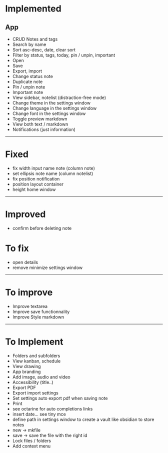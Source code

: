 # Implemented

## App
- CRUD Notes and tags
- Search by name
- Sort asc-desc, date, clear sort
- Filter by status, tags, today, pin / unpin, important
- Open
- Save
- Export, import
- Change status note
- Duplicate note
- Pin / unpin note
- Important note
- View sidebar, notelist (distraction-free mode)
- Change theme in the settings window
- Change language in the settings window
- Change font in the settings window
- Toggle preview markdown
- View both text / markdown
- Notifications (just information)

---

# Fixed
- fix width input name note (column note)
- set ellipsis note name (column notelist)
- fix position notification
- position layout container
- height home window
---

# Improved 
- confirm before deleting note

# To fix
- open details
- remove minimize settings window

---

# To improve
- Improve textarea
- Improve save functionnality
- Improve Style markdown
---

# To Implement
- Folders and subfolders
- View kanban, schedule
- View drawing
- App branding
- Add image, audio and video
- Accessibility (title..)
- Export PDF
- Export import settings
- Set settings auto export pdf when saving note
- Print
- see octarine for auto completions links
- insert date... see tiny mce
- define path in settings window to create a vault like obsidian to store notes
- new -> mkfile
- save -> save the file with the right id
- Lock files / folders 
- Add context menu